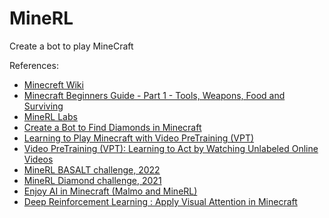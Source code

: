 # MineRL

Create a bot to play MineCraft

References:
* [Minecreft Wiki](https://minecraft.fandom.com/wiki/Minecraft_Wiki)
* [Minecraft Beginners Guide - Part 1 - Tools, Weapons, Food and Surviving](https://www.youtube.com/watch?v=BEH_fMgRNrc)
* [MineRL Labs](https://github.com/minerllabs)
* [Create a Bot to Find Diamonds in Minecraft](https://mlabonne.github.io/blog/minecraft/)
* [Learning to Play Minecraft
with Video PreTraining (VPT)](https://openai.com/blog/vpt/)
* [Video PreTraining (VPT): Learning to Act by Watching Unlabeled Online Videos](https://github.com/openai/Video-Pre-Training)
* [MineRL BASALT challenge, 2022](https://www.aicrowd.com/challenges/neurips-2022-minerl-basalt-competition)
* [MineRL Diamond challenge, 2021](https://www.aicrowd.com/challenges/neurips-2021-minerl-diamond-competition)
* [Enjoy AI in Minecraft (Malmo and MineRL)](https://tsmatz.wordpress.com/2020/07/09/minerl-and-malmo-reinforcement-learning-in-minecraft/)
* [Deep Reinforcement Learning : Apply Visual Attention in Minecraft](https://tsmatz.wordpress.com/2021/11/11/reinforcement-learning-visual-attention-in-minecraft/)
